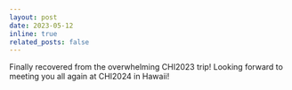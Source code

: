 ```yaml
---
layout: post
date: 2023-05-12
inline: true
related_posts: false
---
```


Finally recovered from the overwhelming CHI2023 trip! Looking forward to meeting you all again at CHI2024 in Hawaii!
